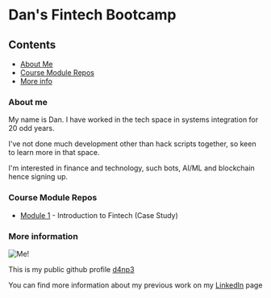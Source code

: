 # Dan's Fintech Bootcamp

## Contents

* [About Me](#about-me)
* [Course Module Repos](#course-module-repos)
* [More info](#more-information)

### About me

My name is Dan. I have worked in the tech space in systems integration for 20 odd years.

I've not done much development other than hack scripts together, so keen to learn more in that space.

I'm interested in finance and technology, such bots, AI/ML and blockchain hence signing up.


### Course Module Repos

* [Module 1](https://github.com/d4np3/module-1) - Introduction to Fintech (Case Study)


### More information

![Me!](https://media.licdn.com/dms/image/C5603AQHhlgIWE9G86g/profile-displayphoto-shrink_200_200/0/1516874733999?e=1684368000&v=beta&t=xbhjlBuMLi2r-Tdnq4HKVCvz309_iPirjyGPXOLU-bI)

This is my public github profile [d4np3](https://github.com/d4np3)

You can find more information about my previous work on my [LinkedIn](https://www.linkedin.com/in/dfp/) page
